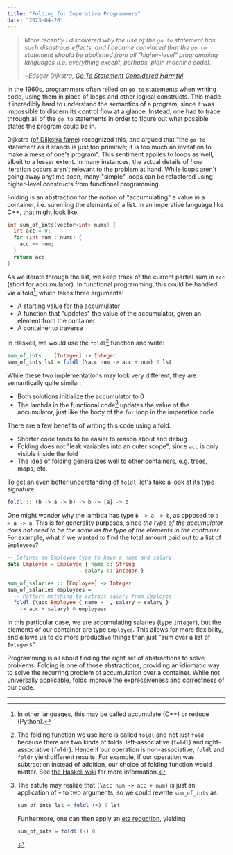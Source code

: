 ```yaml
---
title: "Folding for Imperative Programmers"
date: "2023-04-20"
---
```


> _More recently I discovered why the use of the `go to` statement has such
> disastrous effects, and I became convinced that the `go to` statement should
> be abolished from all "higher-level" programming languages (i.e. everything
> except, perhaps, plain machine code)._
>
> _~Edsger Dijkstra,
> [Go To Statement Considered Harmful](https://web.archive.org/web/20230411182617/https://homepages.cwi.nl/~storm/teaching/reader/Dijkstra68.pdf)_

In the 1960s, programmers often relied on `go to` statements when writing code,
using them in place of loops and other logical constructs. This made it
incredibly hard to understand the semantics of a program, since it was
impossible to discern its control flow at a glance. Instead, one had to trace
through all of the `go to` statements in order to figure out what possible
states the program could be in.

Dijkstra
([of Dijkstra fame](https://en.wikipedia.org/wiki/Dijkstra%27s_algorithm))
recognized this, and argued that "the `go to` statement as it stands is just too
primitive; it is too much an invitation to make a mess of one's program". This
sentiment applies to loops as well, albeit to a lesser extent. In many
instances, the actual details of _how_ iteration occurs aren't relevant to the
problem at hand. While loops aren't going away anytime soon, many "simple" loops
can be refactored using higher-level constructs from functional programming.

Folding is an abstraction for the notion of "accumulating" a value in a
container, i.e. summing the elements of a list. In an imperative language like
C++, that might look like:

```cpp
int sum_of_ints(vector<int> nums) {
  int acc = 0;
  for (int num : nums) {
    acc += num;
  }
  return acc;
}
```

As we iterate through the list, we keep track of the current partial sum in
`acc` (short for accumulator). In functional programming, this could be handled
via a fold[^1], which takes three arguments:

- A starting value for the accumulator
- A function that "updates" the value of the accumulator, given an element from
  the container
- A container to traverse

In Haskell, we would use the `foldl`[^2] function and write:

```haskell
sum_of_ints :: [Integer] -> Integer
sum_of_ints lst = foldl (\acc num -> acc + num) 0 lst
```

While these two implementations may look very different, they are semantically
quite similar:

- Both solutions initialize the accumulator to 0
- The lambda in the functional code[^3] updates the value of the accumulator,
  just like the body of the `for` loop in the imperative code

There are a few benefits of writing this code using a fold:

- Shorter code tends to be easier to reason about and debug
- Folding does not "leak variables into an outer scope", since `acc` is only
  visible inside the fold
- The idea of folding generalizes well to other containers, e.g. trees, maps,
  etc.

To get an even better understanding of `foldl`, let's take a look at its type
signature:

```haskell
foldl :: (b -> a -> b) -> b -> [a] -> b
```

One might wonder why the lambda has type `b -> a -> b`, as opposed to
`a -> a -> a`. This is for generality purposes, since _the type of the
accumulator does not need to be the same as the type of the elements in the
container_. For example, what if we wanted to find the total amount paid out to
a list of `Employee`s?

```haskell
-- Defines an Employee type to have a name and salary
data Employee = Employee { name :: String
                       , salary :: Integer }

sum_of_salaries :: [Employee] -> Integer
sum_of_salaries employees =
  -- Pattern matching to extract salary from Employee
  foldl (\acc Employee { name = _, salary = salary }
    -> acc + salary) 0 employees
```

In this particular case, we are accumulating salaries (type `Integer`), but the
elements of our container are type `Employee`. This allows for more flexibility,
and allows us to do more productive things than just "sum over a list of
`Integer`s".

Programming is all about finding the right set of abstractions to solve
problems. Folding is one of those abstractions, providing an idiomatic way to
solve the recurring problem of accumulation over a container. While not
universally applicable, folds improve the expressiveness and correctness of our
code.

---

[^1]:
    In other languages, this may be called accumulate (C++) or reduce (Python).

[^2]:
    The folding function we use here is called `foldl` and not just `fold`
    because there are two kinds of folds: left-associative (`foldl`) and
    right-associative (`foldr`). Hence if our operation is non-associative,
    `foldl` and `foldr` yield different results. For example, if our operation
    was subtraction instead of addition, our choice of folding function would
    matter. See [the Haskell wiki](https://wiki.haskell.org/Foldr_Foldl_Foldl')
    for more information.

[^3]:
    The astute may realize that `(\acc num -> acc + num)` is just an application
    of `+` to two arguments, so we could rewrite `sum_of_ints` as:

    ```haskell
    sum_of_ints lst = foldl (+) 0 lst
    ```

    Furthermore, one can then apply an
    [eta reduction](https://en.wikipedia.org/wiki/Eta_reduction), yielding

    ```haskell
    sum_of_ints = foldl (+) 0
    ```
